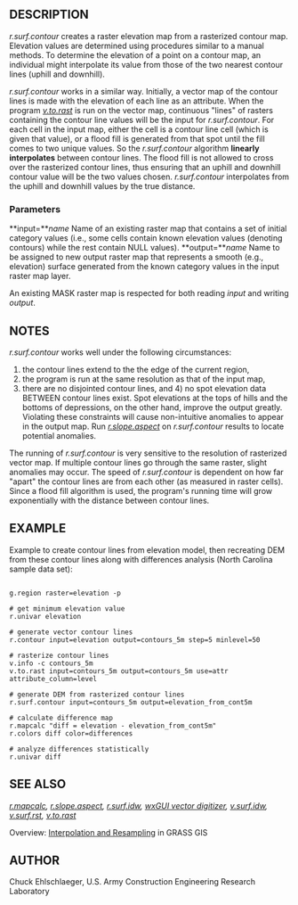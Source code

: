 
## DESCRIPTION

*r.surf.contour* creates a raster elevation map from a rasterized
contour map. Elevation values are determined using procedures similar
to a manual methods.
To determine the elevation of a point on a contour map, an individual
might interpolate its value from those of the two nearest contour lines
(uphill and downhill).

*r.surf.contour* works in a similar way. Initially, a vector map of
the contour lines is made with the elevation of each line as an attribute.
When the program *[v.to.rast](v.to.rast.html)*
is run on the vector map, continuous "lines" of rasters containing the
contour line values will be the input for *r.surf.contour*. For each
cell in the input map, either the cell is a contour line cell (which is
given that value), or a flood fill is generated from that spot until the
fill comes to two unique values. So the *r.surf.contour* algorithm
**linearly interpolates** between contour lines. The flood fill
is not allowed to cross over
the rasterized contour lines, thus ensuring that an uphill and downhill
contour value will be the two values chosen. *r.surf.contour*
interpolates from the uphill and downhill values by the true distance.

### Parameters

**input=***name*
Name of an existing raster map that contains a set of
initial category values (i.e., some cells contain known elevation
values (denoting contours) while the rest contain NULL values).
**output=***name*
Name to be assigned to new output raster map that represents
a smooth (e.g., elevation) surface generated from
the known category values in the input raster map layer.

An existing MASK raster map is respected for both reading *input*
and writing *output*.

## NOTES

*r.surf.contour* works well under the following circumstances:

1) the contour lines extend to the the edge of the current region,
2) the program is run at the same resolution as that of the input map,
3) there are no disjointed contour lines,
and 4) no spot elevation data BETWEEN contour lines exist. Spot elevations at
the tops of hills and the bottoms of depressions, on the other hand, improve
the output greatly.
Violating these constraints will cause non-intuitive anomalies to appear in
the output map. Run  *[r.slope.aspect](r.slope.aspect.html)* on *r.surf.contour* results to locate potential anomalies.

The running of *r.surf.contour* is very sensitive to the resolution of
rasterized vector map. If multiple contour lines go through the same raster,
slight anomalies may occur. The speed of *r.surf.contour* is dependent
on how far "apart" the contour lines are from each other (as measured in
raster cells). Since a flood fill algorithm is used, the program's running
time will grow exponentially with the distance between contour lines.

## EXAMPLE

Example to create contour lines from elevation model, then recreating DEM
from these contour lines along with differences analysis (North Carolina
sample data set):

```

g.region raster=elevation -p

# get minimum elevation value
r.univar elevation

# generate vector contour lines
r.contour input=elevation output=contours_5m step=5 minlevel=50

# rasterize contour lines
v.info -c contours_5m
v.to.rast input=contours_5m output=contours_5m use=attr attribute_column=level

# generate DEM from rasterized contour lines
r.surf.contour input=contours_5m output=elevation_from_cont5m

# calculate difference map
r.mapcalc "diff = elevation - elevation_from_cont5m"
r.colors diff color=differences

# analyze differences statistically
r.univar diff

```

## SEE ALSO

*[r.mapcalc](r.mapcalc.html),
[r.slope.aspect](r.slope.aspect.html),
[r.surf.idw](r.surf.idw.html),
[wxGUI vector digitizer](wxGUI.vdigit.html),
[v.surf.idw](v.surf.idw.html),
[v.surf.rst](v.surf.rst.html),
[v.to.rast](v.to.rast.html)*

Overview: [Interpolation and Resampling](https://grasswiki.osgeo.org/wiki/Interpolation) in GRASS GIS

## AUTHOR

Chuck Ehlschlaeger, U.S. Army Construction Engineering Research Laboratory
